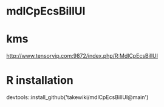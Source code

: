# mdlCpEcsBillUI

# kms
http://www.tensorvip.com:9872/index.php/R:MdlCpEcsBillUI

# R installation

devtools::install_github('takewiki/mdlCpEcsBillUI@main')
